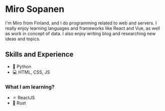 # Miro Sopanen
I'm Miro from Finland, and I do programming related to web and servers. I really enjoy learning languages and frameworks like React and Vue, as well as work in concept of data. I also enjoy writing blog and researching new ideas and topics.

## Skills and Experience
* 🐍 Python
* 💻 HTML, CSS, JS

### What I am learning?
* ⚛ ReactJS
* 🦀 Rust
